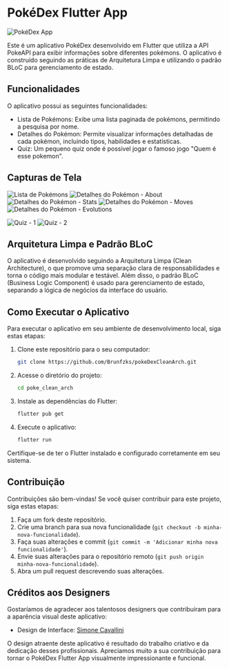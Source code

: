 # PokéDex Flutter App

![PokéDex App](http://alancampossilva.com.br/github/pokedex_home.jpeg)

Este é um aplicativo PokéDex desenvolvido em Flutter que utiliza a API PokeAPI para exibir informações sobre diferentes pokémons. O aplicativo é construído seguindo as práticas de Arquitetura Limpa e utilizando o padrão BLoC para gerenciamento de estado.

## Funcionalidades

O aplicativo possui as seguintes funcionalidades:

- Lista de Pokémons: Exibe uma lista paginada de pokémons, permitindo a pesquisa por nome.
- Detalhes do Pokémon: Permite visualizar informações detalhadas de cada pokémon, incluindo tipos, habilidades e estatísticas.
- Quiz: Um pequeno quiz onde é possivel jogar o famoso jogo "Quem é esse pokemon".

## Capturas de Tela

![Lista de Pokémons](http://alancampossilva.com.br/github/pokedex_home.jpeg)
![Detalhes do Pokémon - About](http://alancampossilva.com.br/github/pokedex_about.jpeg)
![Detalhes do Pokémon - Stats](http://alancampossilva.com.br/github/pokedex_stats.jpeg)
![Detalhes do Pokémon - Moves](http://alancampossilva.com.br/github/pokedex_move.jpeg)
![Detalhes do Pokémon - Evolutions](http://alancampossilva.com.br/github/pokedex_evolution.jpeg)

![Quiz - 1](http://alancampossilva.com.br/github/pokedex_quiz_1.jpeg)
![Quiz - 2](http://alancampossilva.com.br/github/pokedex_quiz_2.jpeg)

## Arquitetura Limpa e Padrão BLoC

O aplicativo é desenvolvido seguindo a Arquitetura Limpa (Clean Architecture), o que promove uma separação clara de responsabilidades e torna o código mais modular e testável. Além disso, o padrão BLoC (Business Logic Component) é usado para gerenciamento de estado, separando a lógica de negócios da interface do usuário.

## Como Executar o Aplicativo

Para executar o aplicativo em seu ambiente de desenvolvimento local, siga estas etapas:
1. Clone este repositório para o seu computador:
   ```bash
   git clone https://github.com/Brunfzks/pokeDexCleanArch.git

2. Acesse o diretório do projeto:
   ```bash
   cd poke_clean_arch
   
3. Instale as dependências do Flutter:
   ```bash
   flutter pub get
   
4. Execute o aplicativo:
   ```bash
   flutter run

Certifique-se de ter o Flutter instalado e configurado corretamente em seu sistema.

## Contribuição

Contribuições são bem-vindas! Se você quiser contribuir para este projeto, siga estas etapas:

1. Faça um fork deste repositório.
2. Crie uma branch para sua nova funcionalidade (`git checkout -b minha-nova-funcionalidade`).
3. Faça suas alterações e commit (`git commit -m 'Adicionar minha nova funcionalidade'`).
4. Envie suas alterações para o repositório remoto (`git push origin minha-nova-funcionalidade`).
5. Abra um pull request descrevendo suas alterações.

## Créditos aos Designers

Gostaríamos de agradecer aos talentosos designers que contribuíram para a aparência visual deste aplicativo:

- Design de Interface: [Simone Cavallini](https://www.behance.net/simonecavallini1)

O design atraente deste aplicativo é resultado do trabalho criativo e da dedicação desses profissionais. Apreciamos muito a sua contribuição para tornar o PokéDex Flutter App visualmente impressionante e funcional.


